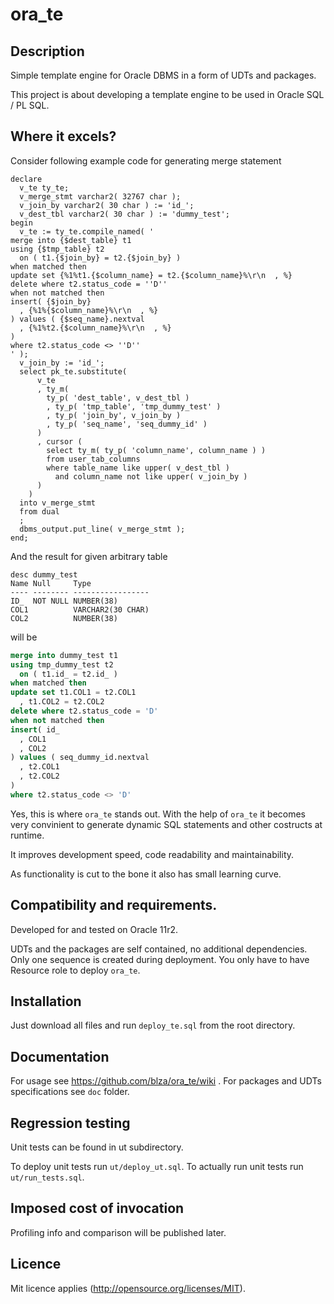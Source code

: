 # ora_te
## Description
Simple template engine for Oracle DBMS in a form of UDTs and packages.

This project is about developing a template engine to be used in Oracle SQL / PL SQL.

## Where it excels?

Consider following example code for generating merge statement
```plsql
declare
  v_te ty_te;
  v_merge_stmt varchar2( 32767 char );
  v_join_by varchar2( 30 char ) := 'id_';
  v_dest_tbl varchar2( 30 char ) := 'dummy_test';
begin
  v_te := ty_te.compile_named( '
merge into {$dest_table} t1
using {$tmp_table} t2
  on ( t1.{$join_by} = t2.{$join_by} )
when matched then 
update set {%1%t1.{$column_name} = t2.{$column_name}%\r\n  , %}
delete where t2.status_code = ''D''
when not matched then 
insert( {$join_by}
  , {%1%{$column_name}%\r\n  , %}
) values ( {$seq_name}.nextval
  , {%1%t2.{$column_name}%\r\n  , %}
) 
where t2.status_code <> ''D''
' );
  v_join_by := 'id_';
  select pk_te.substitute( 
      v_te
      , ty_m( 
        ty_p( 'dest_table', v_dest_tbl )
        , ty_p( 'tmp_table', 'tmp_dummy_test' ) 
        , ty_p( 'join_by', v_join_by ) 
        , ty_p( 'seq_name', 'seq_dummy_id' )
      )
      , cursor ( 
        select ty_m( ty_p( 'column_name', column_name ) )
        from user_tab_columns 
        where table_name like upper( v_dest_tbl ) 
          and column_name not like upper( v_join_by )
      )
    )
  into v_merge_stmt 
  from dual
  ;
  dbms_output.put_line( v_merge_stmt );
end;
```
And the result for given arbitrary table
```
desc dummy_test
Name Null     Type              
---- -------- ----------------- 
ID_  NOT NULL NUMBER(38)        
COL1          VARCHAR2(30 CHAR) 
COL2          NUMBER(38) 
```
will be
```sql
merge into dummy_test t1
using tmp_dummy_test t2
  on ( t1.id_ = t2.id_ )
when matched then
update set t1.COL1 = t2.COL1
  , t1.COL2 = t2.COL2
delete where t2.status_code = 'D'
when not matched then 
insert( id_
  , COL1
  , COL2
) values ( seq_dummy_id.nextval
  , t2.COL1
  , t2.COL2
) 
where t2.status_code <> 'D'
```

Yes, this is where `ora_te` stands out. With the help of `ora_te` it becomes very convinient to generate dynamic SQL statements and other costructs at runtime. 

It improves development speed, code readability and maintainability. 

As functionality is cut to the bone it also has small learning curve.

## Compatibility and requirements.
Developed for and tested on Oracle 11r2.

UDTs and the packages are self contained, no additional dependencies. Only one sequence is created during deployment. You only have to have Resource role to deploy `ora_te`.

## Installation
Just download all files and run `deploy_te.sql` from the root directory.

## Documentation
For usage see https://github.com/blza/ora_te/wiki .
For packages and UDTs specifications see `doc` folder.

## Regression testing
Unit tests can be found in ut subdirectory.

To deploy unit tests run `ut/deploy_ut.sql`.
To actually run unit tests run `ut/run_tests.sql`.

## Imposed cost of invocation
Profiling info and comparison will be published later.

## Licence
Mit licence applies (http://opensource.org/licenses/MIT).
